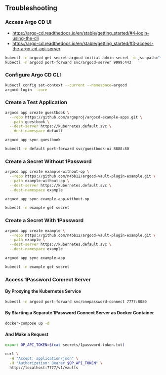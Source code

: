 ## Troubleshooting

### Access Argo CD UI

- https://argo-cd.readthedocs.io/en/stable/getting_started/#4-login-using-the-cli
- https://argo-cd.readthedocs.io/en/stable/getting_started/#3-access-the-argo-cd-api-server

```bash
kubectl -n argocd get secret argocd-initial-admin-secret -o jsonpath="{.data.password}" | base64 -d
kubectl -n argocd port-forward svc/argocd-server 9999:443
```

### Configure Argo CD CLI

```bash
kubectl config set-context --current --namespace=argocd
argocd login --core
```

### Create a Test Application

```bash
argocd app create guestbook \
  --repo https://github.com/argoproj/argocd-example-apps.git \
  --path guestbook \
  --dest-server https://kubernetes.default.svc \
  --dest-namespace default

argocd app sync guestbook

kubectl -n default port-forward svc/guestbook-ui 8888:80
```

### Create a Secret Without 1Password

```bash
argocd app create example-without-op \
  --repo https://github.com/n4bb12/argocd-vault-plugin-example.git \
  --path example-without-op \
  --dest-server https://kubernetes.default.svc \
  --dest-namespace example

argocd app sync example-app-without-op

kubectl -n example get secret
```

### Create a Secret With 1Password

```bash
argocd app create example \
  --repo https://github.com/n4bb12/argocd-vault-plugin-example.git \
  --path example \
  --dest-server https://kubernetes.default.svc \
  --dest-namespace example

argocd app sync example-app

kubectl -n example get secret
```

### Access 1Password Connect Server

#### By Proxying the Kubernetes Service

```bash
kubectl -n argocd port-forward svc/onepassword-connect 7777:8080
```

#### By Starting a Separate 1Password Connect Server as Docker Container

```bash
docker-compose up -d
```

#### And Make a Request

```bash
export OP_API_TOKEN=$(cat secrets/1password-token.txt)

curl \
  -H "Accept: application/json" \
  -H "Authorization: Bearer $OP_API_TOKEN" \
  http://localhost:7777/v1/vaults
```
